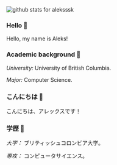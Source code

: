 <img  src="https://github-readme-stats.vercel.app/api?username=aleksssk&show_icons=true&icon_color=0366d6&bg_color=ffffff&hide=stars&count_private=true" alt="github stats for aleksssk">

### Hello 👋
Hello, my name is Aleks!

### Academic background 🏫
_University:_ University of British Columbia.

_Major:_ Computer Science.

### こんにちは 👋
こんにちは、アレックスです！

### 学歴 🏫
_大学：_ ブリティッシュコロンビア大学。

_専攻：_ コンピュータサイエンス。
